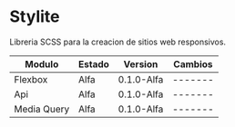 # Stylite

Libreria SCSS para la creacion de sitios web responsivos.

|Modulo     |Estado|Version     |Cambios|
|-----------|------|------------|-------|
|Flexbox    |Alfa  |0.1.0-Alfa  |-------|
|Api        |Alfa  |0.1.0-Alfa  |-------|
|Media Query|Alfa  |0.1.0-Alfa  |-------|